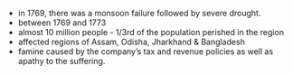 - in 1769, there was a monsoon failure followed by severe drought.
- between 1769 and 1773 
- almost 10 million people - 1/3rd of the population perished in the region 
- affected regions of Assam, Odisha, Jharkhand & Bangladesh
- famine caused by the company’s tax and revenue policies as well as apathy to the suffering.